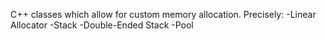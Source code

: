 C++ classes which allow for custom memory allocation. Precisely:
-Linear Allocator
-Stack
-Double-Ended Stack
-Pool